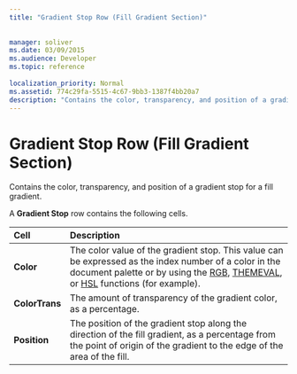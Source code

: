 ```yaml
---
title: "Gradient Stop Row (Fill Gradient Section)"
 
 
manager: soliver
ms.date: 03/09/2015
ms.audience: Developer
ms.topic: reference
 
localization_priority: Normal
ms.assetid: 774c29fa-5515-4c67-9bb3-1387f4bb20a7
description: "Contains the color, transparency, and position of a gradient stop for a fill gradient."
---
```


# Gradient Stop Row (Fill Gradient Section)

Contains the color, transparency, and position of a gradient stop for a fill gradient.
  
A **Gradient Stop** row contains the following cells. 
  
|**Cell**|**Description**|
|:-----|:-----|
|**Color** <br/> |The color value of the gradient stop. This value can be expressed as the index number of a color in the document palette or by using the [RGB](rgb-function-visioshapesheet.md), [THEMEVAL](themeval-function.md), or [HSL](hsl-function.md) functions (for example).  <br/> |
|**ColorTrans** <br/> |The amount of transparency of the gradient color, as a percentage.  <br/> |
|**Position** <br/> |The position of the gradient stop along the direction of the fill gradient, as a percentage from the point of origin of the gradient to the edge of the area of the fill.  <br/> |
   

